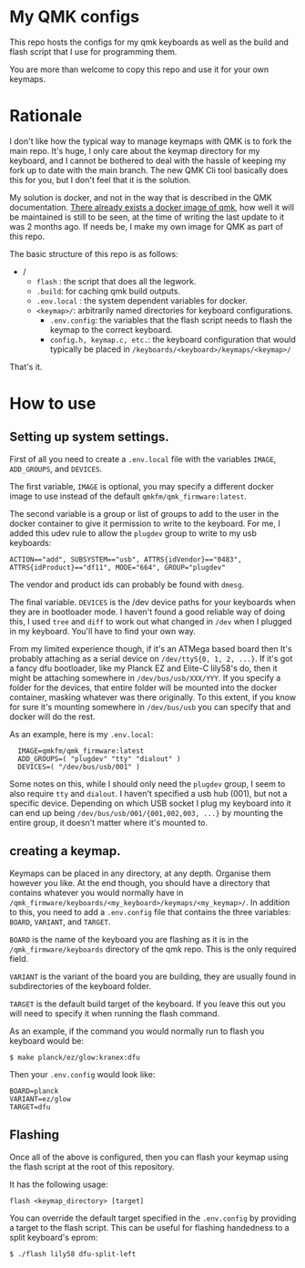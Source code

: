 # My QMK configs

This repo hosts the configs for my qmk keyboards as well as the build and flash script that I use for
programming them.

You are more than welcome to copy this repo and use it for your own keymaps.

# Rationale

I don't like how the typical way to manage keymaps with QMK is to fork the main repo. It's huge, I only
care about the keymap directory for my keyboard, and I cannot be bothered to deal with the hassle of
keeping my fork up to date with the main branch. The new QMK Cli tool basically does this for you, but
I don't feel that it is the solution.

My solution is docker, and not in the way that is described in the QMK documentation.
[There already exists a docker image of qmk](https://hub.docker.com/r/qmkfm/qmk_firmware), how well it
will be maintained is still to be seen, at the time of writing the last update to it was 2 months ago.
If needs be, I make my own image for QMK as part of this repo.

The basic structure of this repo is as follows:

- /
  - `flash` : the script that does all the legwork.
  - `.build`: for caching qmk build outputs.
  - `.env.local` : the system dependent variables for docker.
  - `<keymap>/`: arbitrarily named directories for keyboard configurations.
    - `.env.config`: the variables that the flash script needs to flash the keymap to the correct keyboard.
    - `config.h, keymap.c, etc.`: the keyboard configuration that would typically be placed in `/keyboards/<keyboard>/keymaps/<keymap>/`


That's it.

# How to use

## Setting up system settings.

First of all you need to create a `.env.local` file with the variables `IMAGE`, `ADD_GROUPS`, and `DEVICES`.

The first variable, `IMAGE` is optional, you may specify a different docker image to use instead of
the default `qmkfm/qmk_firmware:latest`.

The second variable is a group or list of groups to add to the user in the docker container to give it
permission to write to the keyboard. For me, I added this udev rule to allow the `plugdev` group
to write to my usb keyboards:

```
ACTION=="add", SUBSYSTEM=="usb", ATTRS{idVendor}=="0483", ATTRS{idProduct}=="df11", MODE="664", GROUP="plugdev"
```

The vendor and product ids can probably be found with `dmesg`.

The final variable. `DEVICES` is the /dev device paths for your keyboards when they are in bootloader mode.
I haven't found a good reliable way of doing this, I used `tree` and `diff` to work out what changed
in `/dev` when I plugged in my keyboard. You'll have to find your own way.

From my limited experience though, if it's an ATMega based board then It's probably attaching as a serial
device on `/dev/ttyS{0, 1, 2, ...}`. If it's got a fancy dfu bootloader, like my Planck EZ and Elite-C lily58's do,
then it might be attaching somewhere in `/dev/bus/usb/XXX/YYY`.
If you specify a folder for the devices, that entire folder will be mounted into the docker container,
masking whatever was there originally. To this extent, if you know for sure it's mounting somewhere in `/dev/bus/usb`
you can specify that and docker will do the rest.

As an example, here is my `.env.local`:

```
  IMAGE=qmkfm/qmk_firmware:latest
  ADD_GROUPS=( "plugdev" "tty" "dialout" )
  DEVICES=( "/dev/bus/usb/001" )
```

Some notes on this, while I should only need the `plugdev` group, I seem to also require
`tty` and `dialout`.
I haven't specified a usb hub (001), but not a specific device. Depending on which USB socket I
plug my keyboard into it can end up being `/dev/bus/usb/001/{001,002,003, ...}` by mounting
the entire group, it doesn't matter where it's mounted to.

## creating a keymap.

Keymaps can be placed in any directory, at any depth. Organise them however you like.
At the end though, you should have a directory that contains whatever you would
normally have in `/qmk_firmware/keyboards/<my_keyboard>/keymaps/<my_keymap>/`. In addition to this,
you need to add a `.env.config` file that contains the three variables: `BOARD`, `VARIANT`, and `TARGET`.

`BOARD` is the name of the keyboard you are flashing as it is in the `/qmk_firmware/keyboards` directory of the qmk repo. This is the only required field.

`VARIANT` is the variant of the board you are building, they are usually found in subdirectories of the keyboard folder.

`TARGET` is the default build target of the keyboard. If you leave this out you will need to specify it when running the flash command.

As an example, if the command you would normally run to flash you keyboard would be:

```
$ make planck/ez/glow:kranex:dfu
```

Then your `.env.config` would look like:

```
BOARD=planck
VARIANT=ez/glow
TARGET=dfu
```

## Flashing

Once all of the above is configured, then you can flash your keymap using the flash script at the root of this repository.

It has the following usage:

```
flash <keymap_directory> [target]
```

You can override the default target specified in the `.env.config` by providing a target to the flash script.
This can be useful for flashing handedness to a split keyboard's eprom:

```
$ ./flash lily58 dfu-split-left
```
